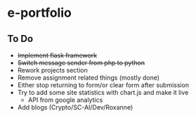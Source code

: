 # e-portfolio

## To Do
  * ~~Implement flask framework~~
  * ~~Switch message sender from php to python~~
  * Rework projects section
  * Remove assignment related things (mostly done)
  * Either stop returning to form/or clear form after submission
  * Try to add some site statistics with chart.js and make it live
    - API from google analytics
  * Add blogs (Crypto/SC-AI/Dev/Roxanne)
